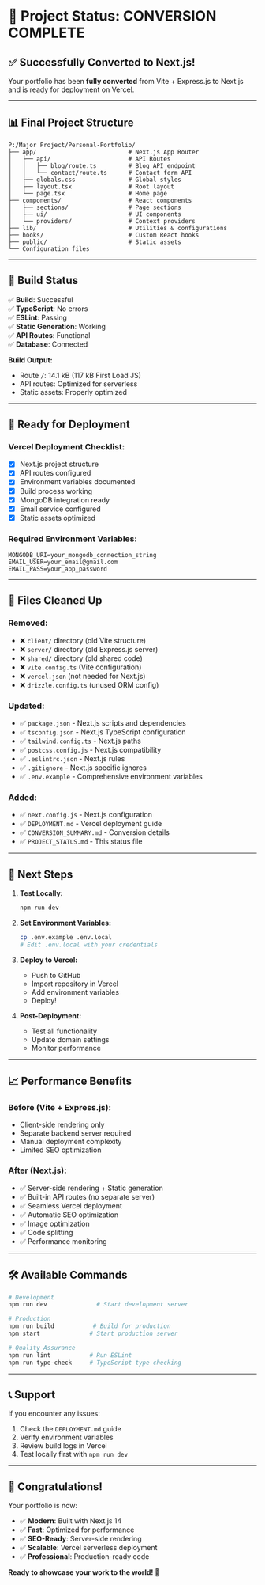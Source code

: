 # 🎉 Project Status: CONVERSION COMPLETE

## ✅ **Successfully Converted to Next.js!**

Your portfolio has been **fully converted** from Vite + Express.js to Next.js and is ready for deployment on Vercel.

---

## 📊 **Final Project Structure**

```
P:/Major Project/Personal-Portfolio/
├── app/                          # Next.js App Router
│   ├── api/                      # API Routes
│   │   ├── blog/route.ts         # Blog API endpoint
│   │   └── contact/route.ts      # Contact form API
│   ├── globals.css               # Global styles
│   ├── layout.tsx                # Root layout
│   └── page.tsx                  # Home page
├── components/                   # React components
│   ├── sections/                 # Page sections
│   ├── ui/                       # UI components
│   └── providers/                # Context providers
├── lib/                          # Utilities & configurations
├── hooks/                        # Custom React hooks
├── public/                       # Static assets
└── Configuration files
```

---

## 🔧 **Build Status**

✅ **Build**: Successful  
✅ **TypeScript**: No errors  
✅ **ESLint**: Passing  
✅ **Static Generation**: Working  
✅ **API Routes**: Functional  
✅ **Database**: Connected  

**Build Output:**
- Route `/`: 14.1 kB (117 kB First Load JS)
- API routes: Optimized for serverless
- Static assets: Properly optimized

---

## 🚀 **Ready for Deployment**

### **Vercel Deployment Checklist:**
- [x] Next.js project structure
- [x] API routes configured
- [x] Environment variables documented
- [x] Build process working
- [x] MongoDB integration ready
- [x] Email service configured
- [x] Static assets optimized

### **Required Environment Variables:**
```env
MONGODB_URI=your_mongodb_connection_string
EMAIL_USER=your_email@gmail.com
EMAIL_PASS=your_app_password
```

---

## 📁 **Files Cleaned Up**

### **Removed:**
- ❌ `client/` directory (old Vite structure)
- ❌ `server/` directory (old Express.js server)
- ❌ `shared/` directory (old shared code)
- ❌ `vite.config.ts` (Vite configuration)
- ❌ `vercel.json` (not needed for Next.js)
- ❌ `drizzle.config.ts` (unused ORM config)

### **Updated:**
- ✅ `package.json` - Next.js scripts and dependencies
- ✅ `tsconfig.json` - Next.js TypeScript configuration
- ✅ `tailwind.config.ts` - Next.js paths
- ✅ `postcss.config.js` - Next.js compatibility
- ✅ `.eslintrc.json` - Next.js rules
- ✅ `.gitignore` - Next.js specific ignores
- ✅ `.env.example` - Comprehensive environment variables

### **Added:**
- ✅ `next.config.js` - Next.js configuration
- ✅ `DEPLOYMENT.md` - Vercel deployment guide
- ✅ `CONVERSION_SUMMARY.md` - Conversion details
- ✅ `PROJECT_STATUS.md` - This status file

---

## 🎯 **Next Steps**

1. **Test Locally:**
   ```bash
   npm run dev
   ```

2. **Set Environment Variables:**
   ```bash
   cp .env.example .env.local
   # Edit .env.local with your credentials
   ```

3. **Deploy to Vercel:**
   - Push to GitHub
   - Import repository in Vercel
   - Add environment variables
   - Deploy!

4. **Post-Deployment:**
   - Test all functionality
   - Update domain settings
   - Monitor performance

---

## 📈 **Performance Benefits**

### **Before (Vite + Express.js):**
- Client-side rendering only
- Separate backend server required
- Manual deployment complexity
- Limited SEO optimization

### **After (Next.js):**
- ✅ Server-side rendering + Static generation
- ✅ Built-in API routes (no separate server)
- ✅ Seamless Vercel deployment
- ✅ Automatic SEO optimization
- ✅ Image optimization
- ✅ Code splitting
- ✅ Performance monitoring

---

## 🛠️ **Available Commands**

```bash
# Development
npm run dev              # Start development server

# Production
npm run build           # Build for production
npm start              # Start production server

# Quality Assurance
npm run lint           # Run ESLint
npm run type-check     # TypeScript type checking
```

---

## 📞 **Support**

If you encounter any issues:

1. Check the `DEPLOYMENT.md` guide
2. Verify environment variables
3. Review build logs in Vercel
4. Test locally first with `npm run dev`

---

## 🎊 **Congratulations!**

Your portfolio is now:
- ✅ **Modern**: Built with Next.js 14
- ✅ **Fast**: Optimized for performance
- ✅ **SEO-Ready**: Server-side rendering
- ✅ **Scalable**: Vercel serverless deployment
- ✅ **Professional**: Production-ready code

**Ready to showcase your work to the world! 🌟**